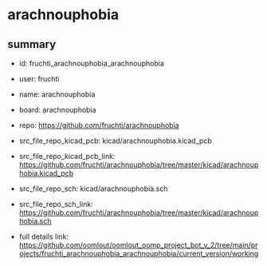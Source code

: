 # arachnouphobia
 
## summary 
* id: fruchti_arachnouphobia_arachnouphobia
* user: fruchti
* name: arachnouphobia
* board: arachnouphobia
* repo: https://github.com/fruchti/arachnouphobia
* src_file_repo_kicad_pcb: kicad/arachnouphobia.kicad_pcb
* src_file_repo_kicad_pcb_link: https://github.com/fruchti/arachnouphobia/tree/master/kicad/arachnouphobia.kicad_pcb


* src_file_repo_sch: kicad/arachnouphobia.sch
* src_file_repo_sch_link: https://github.com/fruchti/arachnouphobia/tree/master/kicad/arachnouphobia.sch
* full details link: https://github.com/oomlout/oomlout_oomp_project_bot_v_2/tree/main/projects/fruchti_arachnouphobia_arachnouphobia/current_version/working  






